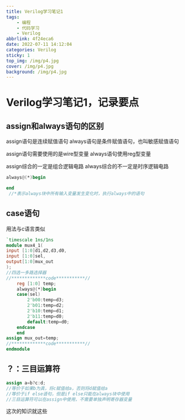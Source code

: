 ```yaml
---
title: Verilog学习笔记1
tags: 
    - 编程
    - 代码学习
    - Verilog
abbrlink: 4f24eca6
date: 2022-07-11 14:12:04
categories: Verilog
sticky: 1
top_img: /img/p4.jpg
cover: /img/p4.jpg
background: /img/p4.jpg
---
```


# Verilog学习笔记1，记录要点

## assign和always语句的区别

assign语句是连续赋值语句
always语句是条件赋值语句，也叫敏感赋值语句

assign语句需要使用的是wire型变量
always语句使用reg型变量

assign综合的一定是组合逻辑电路
always综合的不一定是时序逻辑电路

```Verilog
always@(*)begin

end
 //*表示always块中所有输入变量发生变化时，执行always中的语句
```

## case语句

用法与c语言类似
~~~Verilog
`timescale 1ns/1ns
module mux4_1(
input [1:0]d1,d2,d3,d0,
input [1:0]sel,
output[1:0]mux_out
);
//四选一多路选择器
//*************code***********//
    reg [1:0] temp;   
    always@(*)begin
    case(sel)
        2'b00:temp=d3;
        2'b01:temp=d2;
        2'b10:temp=d1;
        2'b11:temp=d0;
        default:temp=d0;
    endcase
    end        
assign mux_out=temp;
//*************code***********//
endmodule
~~~

## ？：三目运算符

~~~verilog
assign a=b?c:d;
//等价于如果b为真，将c赋值给a，否则将d赋值给a
//等价于if else语句，但是if else只能在always块中使用
//三目运算符可以在assign中使用，不需要单独声明寄存器变量
~~~
这次的知识就这些
